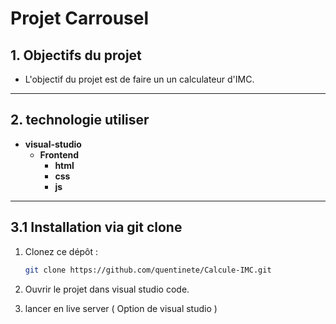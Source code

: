 # Projet Carrousel

## 1. Objectifs du projet
- L'objectif du projet est de faire un un calculateur d'IMC.  

---

## 2. technologie utiliser
- **visual-studio**  
    - **Frontend** 
        - **html** 
        - **css** 
        - **js**  
---

## 3.1 Installation via git clone 

1. Clonez ce dépôt :
   ```bash
   git clone https://github.com/quentinete/Calcule-IMC.git
   ```
2. Ouvrir le projet dans visual studio code.

3. lancer en live server ( Option de visual studio )


